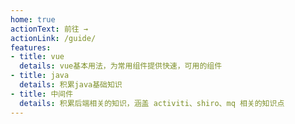 ```yaml
---
home: true
actionText: 前往 →
actionLink: /guide/
features:
- title: vue
  details: vue基本用法，为常用组件提供快速，可用的组件
- title: java
  details: 积累java基础知识
- title: 中间件
  details: 积累后端相关的知识，涵盖 activiti、shiro、mq 相关的知识点
---
```



